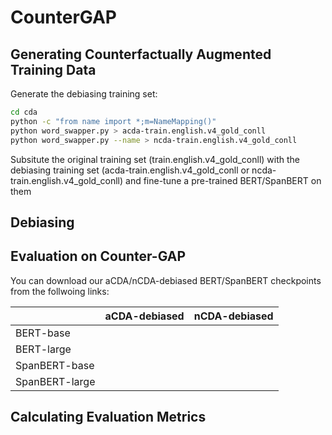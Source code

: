 # CounterGAP

## Generating Counterfactually Augmented Training Data
Generate the debiasing training set:
```bash
cd cda
python -c "from name import *;m=NameMapping()"
python word_swapper.py > acda-train.english.v4_gold_conll
python word_swapper.py --name > ncda-train.english.v4_gold_conll
```
Subsitute the original training set (train.english.v4_gold_conll) with the debiasing training set (acda-train.english.v4_gold_conll or ncda-train.english.v4_gold_conll) and fine-tune a pre-trained BERT/SpanBERT on them 
## Debiasing

## Evaluation on Counter-GAP
You can download our aCDA/nCDA-debiased BERT/SpanBERT checkpoints from the follwoing links:

|                | aCDA-debiased | nCDA-debiased |
| -------------  |:-------------:| -------------:|
| BERT-base      |               |               |
| BERT-large     |               |               |              
| SpanBERT-base  |               |               |
| SpanBERT-large |               |               |

## Calculating Evaluation Metrics
